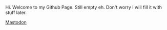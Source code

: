   Hi. Welcome to my Github Page. Still empty eh. Don't worry I will fill it with stuff later.

<a rel="me" href="https://mastodon.social/@tharushtnds">Mastodon</a>
